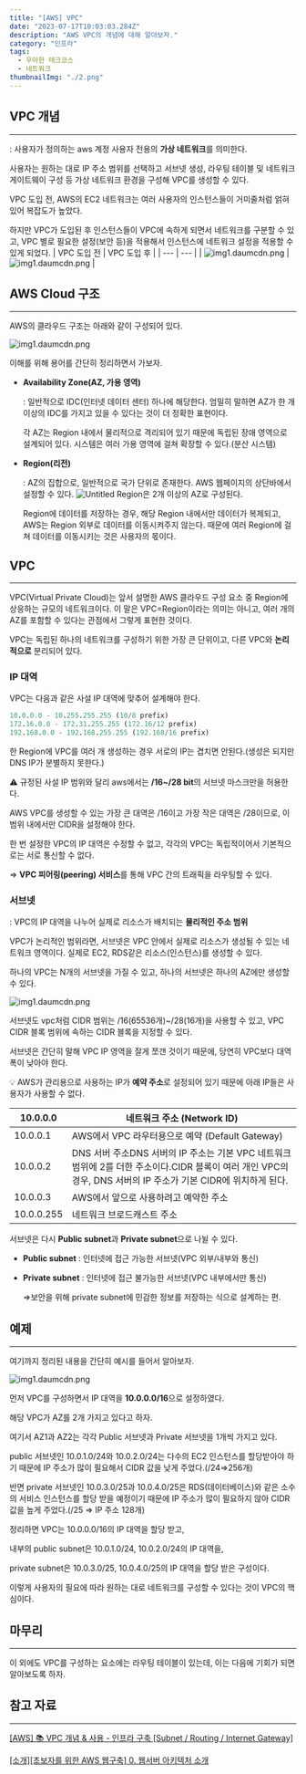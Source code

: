 ```yaml
---
title: "[AWS] VPC"
date: "2023-07-17T10:03:03.284Z"
description: "AWS VPC의 개념에 대해 알아보자."
category: "인프라"
tags:
  - 우아한 테크코스
  - 네트워크
thumbnailImg: "./2.png"
---
```


## VPC 개념

---

: 사용자가 정의하는 aws 계정 사용자 전용의 **가상 네트워크**를 의미한다.

사용자는 원하는 대로 IP 주소 범위를 선택하고 서브넷 생성, 라우팅 테이블 및 네트워크 게이트웨이 구성 등 가상 네트워크 환경을 구성해 VPC를 생성할 수 있다.

VPC 도입 전, AWS의 EC2 네트워크는 여러 사용자의 인스턴스들이 거미줄처럼 얽혀있어 복잡도가 높았다.

하지만 VPC가 도입된 후 인스턴스들이 VPC에 속하게 되면서 네트워크를 구분할 수 있고, VPC 별로 필요한 설정(보안 등)을 적용해서 인스턴스에 네트워크 설정을 적용할 수 있게 되었다.
| VPC 도입 전 | VPC 도입 후 |
| --- | --- |
| ![img1.daumcdn.png](1.png) | ![img1.daumcdn.png](2.png) |

## AWS Cloud 구조

---

AWS의 클라우드 구조는 아래와 같이 구성되어 있다.

![img1.daumcdn.png](3.png)

이해를 위해 용어를 간단히 정리하면서 가보자.

- **Availability Zone(AZ, 가용 영역)**

  : 일반적으로 IDC(인터넷 데이터 센터) 하나에 해당한다. 엄밀히 말하면 AZ가 한 개 이상의 IDC를 가지고 있을 수 있다는 것이 더 정확한 표현이다.

  각 AZ는 Region 내에서 물리적으로 격리되어 있기 때문에 독립된 장애 영역으로 설계되어 있다. 시스템은 여러 가용 영역에 걸쳐 확장할 수 있다.(분산 시스템)

- **Region(리전)**

  : AZ의 집합으로, 일반적으로 국가 단위로 존재한다. AWS 웹페이지의 상단바에서 설정할 수 있다.
  ![Untitled](4.png)
  Region은 2개 이상의 AZ로 구성된다.

  Region에 데이터를 저장하는 경우, 해당 Region 내에서만 데이터가 복제되고, AWS는 Region 외부로 데이터를 이동시켜주지 않는다. 때문에 여러 Region에 걸쳐 데이터를 이동시키는 것은 사용자의 몫이다.

## VPC

---

VPC(Virtual Private Cloud)는 앞서 설명한 AWS 클라우드 구성 요소 중 Region에 상응하는 규모의 네트워크이다. 이 말은 VPC=Region이라는 의미는 아니고, 여러 개의 AZ를 포함할 수 있다는 관점에서 그렇게 표현한 것이다.

VPC는 독립된 하나의 네트워크를 구성하기 위한 가장 큰 단위이고, 다른 VPC와 **논리적으로** 분리되어 있다.

### IP 대역

VPC는 다음과 같은 사설 IP 대역에 맞추어 설계해야 한다.

```sql
10.0.0.0 - 10.255.255.255 (10/8 prefix)
172.16.0.0 - 172.31.255.255 (172.16/12 prefix)
192.168.0.0 - 192.168.255.255 (192.168/16 prefix)
```

한 Region에 VPC를 여러 개 생성하는 경우 서로의 IP는 겹치면 안된다.(생성은 되지만 DNS IP가 분별하지 못한다.)

<aside>

⚠️ 규정된 사설 IP 범위와 달리 aws에서는 **/16~/28 bit**의 서브넷 마스크만을 허용한다.

AWS VPC를 생성할 수 있는 가장 큰 대역은 /16이고 가장 작은 대역은 /28이므로, 이 범위 내에서만 CIDR을 설정해야 한다.

</aside>

한 번 설정한 VPC의 IP 대역은 수정할 수 없고, 각각의 VPC는 독립적이어서 기본적으로는 서로 통신할 수 없다.

⇒ **VPC 피어링(peering) 서비스**를 통해 VPC 간의 트래픽을 라우팅할 수 있다.

### 서브넷

: VPC의 IP 대역을 나누어 실제로 리소스가 배치되는 **물리적인 주소 범위**

VPC가 논리적인 범위라면, 서브넷은 VPC 안에서 실제로 리소스가 생성될 수 있는 네트워크 영역이다. 실제로 EC2, RDS같은 리소스(인스턴스)를 생성할 수 있다.

하나의 VPC는 N개의 서브넷을 가질 수 있고, 하나의 서브넷은 하나의 AZ에만 생성할 수 있다.

![img1.daumcdn.png](5.png)

서브넷도 vpc처럼 CIDR 범위는 /16(65536개)~/28(16개)을 사용할 수 있고, VPC CIDR 블록 범위에 속하는 CIDR 블록을 지정할 수 있다.

서브넷은 간단히 말해 VPC IP 영역을 잘게 쪼갠 것이기 때문에, 당연히 VPC보다 대역폭이 낮아야 한다.

<aside>

💡 AWS가 관리용으로 사용하는 IP가 **예약 주소**로 설정되어 있기 때문에 아래 IP들은 사용자가 사용할 수 없다.

| 10.0.0.0   | 네트워크 주소 (Network ID)                                                                                                                                     |
| ---------- | -------------------------------------------------------------------------------------------------------------------------------------------------------------- |
| 10.0.0.1   | AWS에서 VPC 라우터용으로 예약 (Default Gateway)                                                                                                                |
| 10.0.0.2   | DNS 서버 주소DNS 서버의 IP 주소는 기본 VPC 네트워크 범위에 2를 더한 주소이다.CIDR 블록이 여러 개인 VPC의 경우, DNS 서버의 IP 주소가 기본 CIDR에 위치하게 된다. |
| 10.0.0.3   | AWS에서 앞으로 사용하려고 예약한 주소                                                                                                                          |
| 10.0.0.255 | 네트워크 브로드캐스트 주소                                                                                                                                     |

</aside>

서브넷은 다시 **Public subnet**과 **Private subnet**으로 나뉠 수 있다.

- **Public subnet** : 인터넷에 접근 가능한 서브넷(VPC 외부/내부와 통신)
- **Private subnet** : 인터넷에 접근 불가능한 서브넷(VPC 내부에서만 통신)

  ⇒보안을 위해 private subnet에 민감한 정보를 저장하는 식으로 설계하는 편.

## 예제

---

여기까지 정리된 내용을 간단히 예시를 들어서 알아보자.

![img1.daumcdn.png](6.png)

먼저 VPC를 구성하면서 IP 대역을 **10.0.0.0/16**으로 설정하였다.

해당 VPC가 AZ를 2개 가지고 있다고 하자.

여기서 AZ1과 AZ2는 각각 Public 서브넷과 Private 서브넷을 1개씩 가지고 있다.

public 서브넷인 10.0.1.0/24와 10.0.2.0/24는 다수의 EC2 인스턴스를 할당받아야 하기 때문에 IP 주소가 많이 필요해서 CIDR 값을 낮게 주었다.(/24⇒256개)

반면 private 서브넷인 10.0.3.0/25과 10.0.4.0/25은 RDS(데이터베이스)와 같은 소수의 서비스 인스턴스를 할당 받을 예정이기 때문에 IP 주소가 많이 필요하지 않아 CIDR 값을 높게 주었다.(/25 ⇒ IP 주소 128개)

정리하면 VPC는 10.0.0.0/16의 IP 대역을 할당 받고,

내부의 public subnet은 10.0.1.0/24, 10.0.2.0/24의 IP 대역을,

private subnet은 10.0.3.0/25, 10.0.4.0/25의 IP 대역을 할당 받은 구성이다.

이렇게 사용자의 필요에 따라 원하는 대로 네트워크를 구성할 수 있다는 것이 VPC의 핵심이다.

## 마무리

---

이 외에도 VPC를 구성하는 요소에는 라우팅 테이블이 있는데, 이는 다음에 기회가 되면 알아보도록 하자.

## 참고 자료

---

[[AWS] 📚 VPC 개념 & 사용 - 인프라 구축 [Subnet / Routing / Internet Gateway]](https://inpa.tistory.com/entry/AWS-📚-VPC-사용-서브넷-인터넷-게이트웨이-NAT-보안그룹-NACL-Bastion-Host)

[[소개][초보자를 위한 AWS 웹구축] 0. 웹서버 아키텍처 소개](https://tech.cloud.nongshim.co.kr/2018/10/11/초보자를-위한-aws-웹구축-웹서버-아키텍처-소개/)
